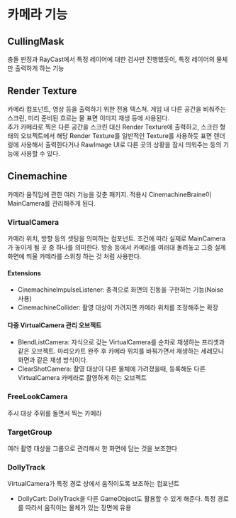 # 카메라 기능

## CullingMask

충돌 판정과 RayCast에서 특정 레이어에 대한 검사만 진행했듯이, 특정 레이어의 물체만 출력하게 하는 기능

## Render Texture

카메라 컴포넌트, 영상 등을 출력하기 위한 전용 텍스쳐. 게임 내 다른 공간을 비춰주는 스크린, 미리 준비된 흐르는 물 표면 이미지 재생 등에 사용된다.  
추가 카메라로 찍은 다른 공간을 스크린 대신 Render Texture에 출력하고, 스크린 형태의 오브젝트에서 해당 Render Texture를 일반적인 Texture를 사용하듯 표면 렌더링에 사용해서 출력한다거나 RawImage UI로 다른 곳의 상황을 잠시 띄워주는 등의 기능에 사용할 수 있다.

## Cinemachine

카메라 움직임에 관한 여러 기능을 갖춘 패키지. 적용시 CinemachineBraine이 MainCamera를 관리해주게 된다.

### VirtualCamera

카메라 위치, 방향 등의 셋팅을 의미하는 컴포넌트. 조건에 따라 실제로 MainCamera가 놓이게 될 곳 중 하나를 의미한다. 방송 등에서 카메라를 여러대 돌려놓고 그중 실제 화면에 띄울 카메라를 스위칭 하는 것 처럼 사용한다.

#### Extensions

* CinemachineImpulseListener: 충격으로 화면의 진동을 구현하는 기능(Noise 사용)
* CinemachineCollider: 촬영 대상이 가려지면 카메라 위치를 조정해주는 확장

#### 다중 VirtualCamera 관리 오브젝트

* BlendListCamera: 자식으로 갖는 VirtualCamera를 순차로 재생하는 프리셋과 같은 오브젝트. 마리오카트 완주 후 카메라 위치를 바꿔가면서 재생하는 세레모니 화면과 같은 재생 방식이다.
* ClearShotCamera: 촬영 대상이 다른 물체에 가려졌을때, 등록해둔 다른 VirtualCamera 카메라로 촬영하게 하는 오브젝트

### FreeLookCamera

주시 대상 주위를 돌면서 찍는 카메라

### TargetGroup

여러 촬영 대상을 그룹으로 관리해서 한 화면에 담는 것을 보조한다

### DollyTrack

VirtualCamera가 특정 경로 상에서 움직이도록 보조하는 컴포넌트

* DollyCart: DollyTrack을 다른 GameObject도 활용할 수 있게 해준다. 특정 경로를 따라서 움직이는 물체가 있는 장면에 유용
